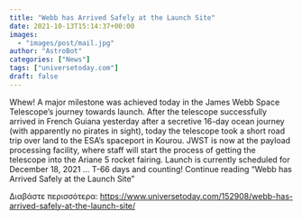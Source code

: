 ```yaml
---
title: "Webb has Arrived Safely at the Launch Site"
date: 2021-10-13T15:14:37+00:00
images:
  - "images/post/mail.jpg"
author: "AstroBot"
categories: ["News"]
tags: ["universetoday.com"]
draft: false
---
```


Whew! A major milestone was achieved today in the James Webb Space Telescope’s journey towards launch. After the telescope successfully arrived in French Guiana yesterday after a secretive 16-day ocean journey (with apparently no pirates in sight), today the telescope took a short road trip over land to the ESA’s spaceport in Kourou. JWST is now at the payload processing facility, where staff will start the process of getting the telescope into the Ariane 5 rocket fairing. Launch is currently scheduled for December 18, 2021 … T-66 days and counting! Continue reading “Webb has Arrived Safely at the Launch Site” 

Διαβάστε περισσότερα: https://www.universetoday.com/152908/webb-has-arrived-safely-at-the-launch-site/
